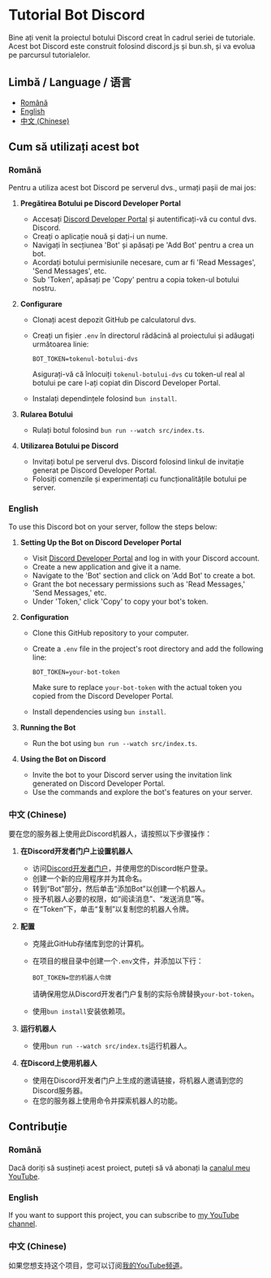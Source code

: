 # Tutorial Bot Discord

Bine ați venit la proiectul botului Discord creat în cadrul seriei de tutoriale. Acest bot Discord este construit folosind discord.js și bun.sh, și va evolua pe parcursul tutorialelor.

## Limbă / Language / 语言

- [Română](#cum-să-utilizați-acest-bot)
- [English](#how-to-use-this-bot)
- [中文 (Chinese)](#如何使用此机器人)

## Cum să utilizați acest bot

### Română

Pentru a utiliza acest bot Discord pe serverul dvs., urmați pașii de mai jos:

1. **Pregătirea Botului pe Discord Developer Portal**

   - Accesați [Discord Developer Portal](https://discord.dev) și autentificați-vă cu contul dvs. Discord.
   - Creați o aplicație nouă și dați-i un nume.
   - Navigați în secțiunea 'Bot' și apăsați pe 'Add Bot' pentru a crea un bot.
   - Acordați botului permisiunile necesare, cum ar fi 'Read Messages', 'Send Messages', etc.
   - Sub 'Token', apăsați pe 'Copy' pentru a copia token-ul botului nostru.

2. **Configurare**

   - Clonați acest depozit GitHub pe calculatorul dvs.
   - Creați un fișier `.env` în directorul rădăcină al proiectului și adăugați următoarea linie:

     ```
     BOT_TOKEN=tokenul-botului-dvs
     ```

     Asigurați-vă că înlocuiți `tokenul-botului-dvs` cu token-ul real al botului pe care l-ați copiat din Discord Developer Portal.

   - Instalați dependințele folosind `bun install`.

3. **Rularea Botului**

   - Rulați botul folosind `bun run --watch src/index.ts`.

4. **Utilizarea Botului pe Discord**

   - Invitați botul pe serverul dvs. Discord folosind linkul de invitație generat pe Discord Developer Portal.
   - Folosiți comenzile și experimentați cu funcționalitățile botului pe server.

### English

To use this Discord bot on your server, follow the steps below:

1. **Setting Up the Bot on Discord Developer Portal**

   - Visit [Discord Developer Portal](https://discord.dev) and log in with your Discord account.
   - Create a new application and give it a name.
   - Navigate to the 'Bot' section and click on 'Add Bot' to create a bot.
   - Grant the bot necessary permissions such as 'Read Messages,' 'Send Messages,' etc.
   - Under 'Token,' click 'Copy' to copy your bot's token.

2. **Configuration**

   - Clone this GitHub repository to your computer.
   - Create a `.env` file in the project's root directory and add the following line:

     ```
     BOT_TOKEN=your-bot-token
     ```

     Make sure to replace `your-bot-token` with the actual token you copied from the Discord Developer Portal.

   - Install dependencies using `bun install`.

3. **Running the Bot**

   - Run the bot using `bun run --watch src/index.ts`.

4. **Using the Bot on Discord**

   - Invite the bot to your Discord server using the invitation link generated on Discord Developer Portal.
   - Use the commands and explore the bot's features on your server.

### 中文 (Chinese)

要在您的服务器上使用此Discord机器人，请按照以下步骤操作：

1. **在Discord开发者门户上设置机器人**

   - 访问[Discord开发者门户](https://discord.dev)，并使用您的Discord帐户登录。
   - 创建一个新的应用程序并为其命名。
   - 转到“Bot”部分，然后单击“添加Bot”以创建一个机器人。
   - 授予机器人必要的权限，如“阅读消息”、“发送消息”等。
   - 在“Token”下，单击“复制”以复制您的机器人令牌。

2. **配置**

   - 克隆此GitHub存储库到您的计算机。
   - 在项目的根目录中创建一个`.env`文件，并添加以下行：

     ```
     BOT_TOKEN=您的机器人令牌
     ```

     请确保用您从Discord开发者门户复制的实际令牌替换`your-bot-token`。

   - 使用`bun install`安装依赖项。

3. **运行机器人**

   - 使用`bun run --watch src/index.ts`运行机器人。

4. **在Discord上使用机器人**

   - 使用在Discord开发者门户上生成的邀请链接，将机器人邀请到您的Discord服务器。
   - 在您的服务器上使用命令并探索机器人的功能。

## Contribuție

### Română

Dacă doriți să susțineți acest proiect, puteți să vă abonați la [canalul meu YouTube](https://youtube.com/@wolfy01).

### English

If you want to support this project, you can subscribe to [my YouTube channel](https://youtube.com/@wolfy01).

### 中文 (Chinese)

如果您想支持这个项目，您可以订阅[我的YouTube频道](https://youtube.com/@wolfy01)。

